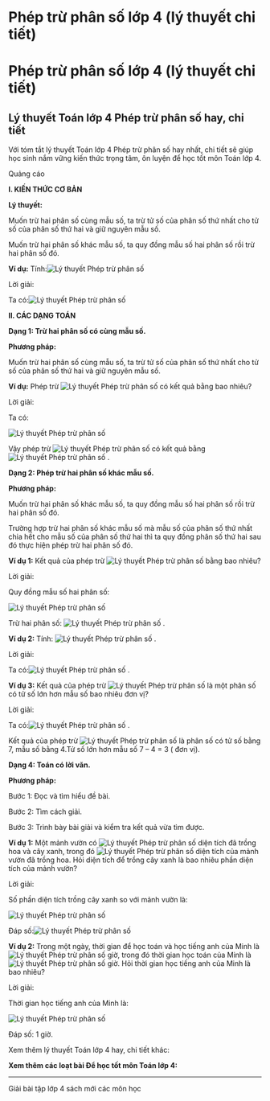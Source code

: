 # Phép trừ phân số lớp 4 (lý thuyết chi tiết)

# Phép trừ phân số lớp 4 (lý thuyết chi tiết)

## Lý thuyết Toán lớp 4 Phép trừ phân số hay, chi tiết

Với tóm tắt lý thuyết Toán lớp 4 Phép trừ phân số hay nhất, chi tiết sẽ giúp học sinh nắm vững kiến thức trọng tâm, ôn luyện để học tốt môn Toán lớp 4.

Quảng cáo

**I. KIẾN THỨC CƠ BẢN**

**Lý thuyết:**

Muốn trừ hai phân số cùng mẫu số, ta trừ tử số của phân số thứ nhất cho tử số của phân số thứ hai và giữ nguyên mẫu số.

Muốn trừ hai phân số khác mẫu số, ta quy đồng mẫu số hai phân số rồi trừ hai phân số đó.

**Ví dụ:** Tính:![Lý thuyết Phép trừ phân số](https://vietjack.com/giai-toan-lop-4/images/ly-thuyet-tru-phan-so-95646.png)

Lời giải: 

Ta có:![Lý thuyết Phép trừ phân số](https://vietjack.com/giai-toan-lop-4/images/ly-thuyet-tru-phan-so-95648.png)

**II. CÁC DẠNG TOÁN**

**Dạng 1: Trừ hai phân số có cùng mẫu số.**

**Phương pháp:**

Muốn trừ hai phân số cùng mẫu số, ta trừ tử số của phân số thứ nhất cho tử số của phân số thứ hai và giữ nguyên mẫu số.

**Ví dụ:** Phép trừ ![Lý thuyết Phép trừ phân số](https://vietjack.com/giai-toan-lop-4/images/ly-thuyet-tru-phan-so-95650.png) có kết quả bằng bao nhiêu?

Lời giải: 

Ta có: 

![Lý thuyết Phép trừ phân số](https://vietjack.com/giai-toan-lop-4/images/ly-thuyet-tru-phan-so-95652.png)

Vậy phép trừ ![Lý thuyết Phép trừ phân số](https://vietjack.com/giai-toan-lop-4/images/ly-thuyet-tru-phan-so-95654.png) có kết quả bằng ![Lý thuyết Phép trừ phân số](https://vietjack.com/giai-toan-lop-4/images/ly-thuyet-tru-phan-so-95656.png) .

**Dạng 2: Phép trừ hai phân số khác mẫu số.**

**Phương pháp:**

Muốn trừ hai phân số khác mẫu số, ta quy đồng mẫu số hai phân số rồi trừ hai phân số đó.

Trường hợp trừ hai phân số khác mẫu số mà mẫu số của phân số thứ nhất chia hết cho mẫu số của phân số thứ hai thì ta quy đồng phân số thứ hai sau đó thực hiện phép trừ hai phân số đó.

**Ví dụ 1:** Kết quả của phép trừ ![Lý thuyết Phép trừ phân số](https://vietjack.com/giai-toan-lop-4/images/ly-thuyet-tru-phan-so-95658.png) bằng bao nhiêu?

Lời giải:

Quy đồng mẫu số hai phân số: 

![Lý thuyết Phép trừ phân số](https://vietjack.com/giai-toan-lop-4/images/ly-thuyet-tru-phan-so-95660.png)

Trừ hai phân số: ![Lý thuyết Phép trừ phân số](https://vietjack.com/giai-toan-lop-4/images/ly-thuyet-tru-phan-so-95662.png) .

**Ví dụ 2:** Tính: ![Lý thuyết Phép trừ phân số](https://vietjack.com/giai-toan-lop-4/images/ly-thuyet-tru-phan-so-95664.png) .

Lời giải:

Ta có:![Lý thuyết Phép trừ phân số](https://vietjack.com/giai-toan-lop-4/images/ly-thuyet-tru-phan-so-95666.png) .

**Ví dụ 3:** Kết quả của phép trừ ![Lý thuyết Phép trừ phân số](https://vietjack.com/giai-toan-lop-4/images/ly-thuyet-tru-phan-so-95668.png) là một phân số có tử số lớn hơn mẫu số bao nhiêu đơn vị?

Lời giải:

Ta có:![Lý thuyết Phép trừ phân số](https://vietjack.com/giai-toan-lop-4/images/ly-thuyet-tru-phan-so-95670.png) .

Kết quả của phép trừ ![Lý thuyết Phép trừ phân số](https://vietjack.com/giai-toan-lop-4/images/ly-thuyet-tru-phan-so-95672.png) là phân số có tử số bằng 7, mẫu số bằng 4.Tử số lớn hơn mẫu số 7 – 4 = 3 ( đơn vị).

**Dạng 4: Toán có lời văn.**

**Phương pháp:**

Bước 1: Đọc và tìm hiểu đề bài.

Bước 2: Tìm cách giải.

Bước 3: Trình bày bài giải và kiểm tra kết quả vừa tìm được.

**Ví dụ 1:** Một mảnh vườn có ![Lý thuyết Phép trừ phân số](https://vietjack.com/giai-toan-lop-4/images/ly-thuyet-tru-phan-so-95674.png) diện tích đã trồng hoa và cây xanh, trong đó ![Lý thuyết Phép trừ phân số](https://vietjack.com/giai-toan-lop-4/images/ly-thuyet-tru-phan-so-95676.png) diện tích của mảnh vườn đã trồng hoa. Hỏi diện tích để trồng cây xanh là bao nhiêu phần diện tích của mảnh vườn?

Lời giải: 

Số phần diện tích trồng cây xanh so với mảnh vườn là: 

![Lý thuyết Phép trừ phân số](https://vietjack.com/giai-toan-lop-4/images/ly-thuyet-tru-phan-so-95678.png)

Đáp số:![Lý thuyết Phép trừ phân số](https://vietjack.com/giai-toan-lop-4/images/ly-thuyet-tru-phan-so-95680.png)

**Ví dụ 2:** Trong một ngày, thời gian để học toán và học tiếng anh của Minh là ![Lý thuyết Phép trừ phân số](https://vietjack.com/giai-toan-lop-4/images/ly-thuyet-tru-phan-so-95682.png) giờ, trong đó thời gian học toán của Minh là ![Lý thuyết Phép trừ phân số](https://vietjack.com/giai-toan-lop-4/images/ly-thuyet-tru-phan-so-95684.png) giờ. Hỏi thời gian học tiếng anh của Minh là bao nhiêu?

Lời giải: 

Thời gian học tiếng anh của Minh là:

![Lý thuyết Phép trừ phân số](https://vietjack.com/giai-toan-lop-4/images/ly-thuyet-tru-phan-so-95686.png)

Đáp số: 1 giờ.

Xem thêm lý thuyết Toán lớp 4 hay, chi tiết khác:

**Xem thêm các loạt bài Để học tốt môn Toán lớp 4:**

* * *

Giải bài tập lớp 4 sách mới các môn học
